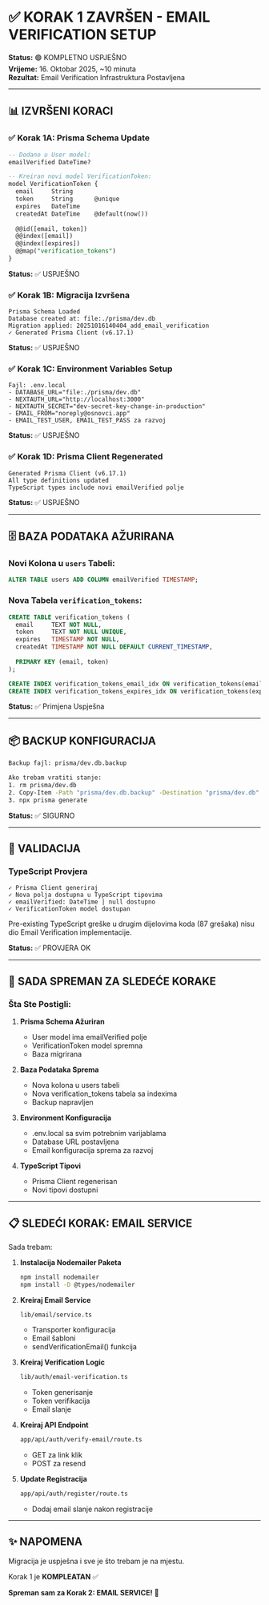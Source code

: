 # ✅ KORAK 1 ZAVRŠEN - EMAIL VERIFICATION SETUP

**Status:** 🟢 KOMPLETNO USPJEŠNO  
**Vrijeme:** 16. Oktobar 2025, ~10 minuta  
**Rezultat:** Email Verification Infrastruktura Postavljena  

---

## 📊 IZVRŠENI KORACI

### ✅ Korak 1A: Prisma Schema Update
```sql
-- Dodano u User model:
emailVerified DateTime?

-- Kreiran novi model VerificationToken:
model VerificationToken {
  email     String
  token     String      @unique
  expires   DateTime
  createdAt DateTime    @default(now())
  
  @@id([email, token])
  @@index([email])
  @@index([expires])
  @@map("verification_tokens")
}
```

**Status:** ✅ USPJEŠNO

### ✅ Korak 1B: Migracija Izvršena
```
Prisma Schema Loaded
Database created at: file:./prisma/dev.db
Migration applied: 20251016140404_add_email_verification
✓ Generated Prisma Client (v6.17.1)
```

**Status:** ✅ USPJEŠNO

### ✅ Korak 1C: Environment Variables Setup
```
Fajl: .env.local
- DATABASE_URL="file:./prisma/dev.db"
- NEXTAUTH_URL="http://localhost:3000"
- NEXTAUTH_SECRET="dev-secret-key-change-in-production"
- EMAIL_FROM="noreply@osnovci.app"
- EMAIL_TEST_USER, EMAIL_TEST_PASS za razvoj
```

**Status:** ✅ USPJEŠNO

### ✅ Korak 1D: Prisma Client Regenerated
```
Generated Prisma Client (v6.17.1)
All type definitions updated
TypeScript types include novi emailVerified polje
```

**Status:** ✅ USPJEŠNO

---

## 🗄️ BAZA PODATAKA AŽURIRANA

### Novi Kolona u `users` Tabeli:
```sql
ALTER TABLE users ADD COLUMN emailVerified TIMESTAMP;
```

### Nova Tabela `verification_tokens`:
```sql
CREATE TABLE verification_tokens (
  email     TEXT NOT NULL,
  token     TEXT NOT NULL UNIQUE,
  expires   TIMESTAMP NOT NULL,
  createdAt TIMESTAMP NOT NULL DEFAULT CURRENT_TIMESTAMP,
  
  PRIMARY KEY (email, token)
);

CREATE INDEX verification_tokens_email_idx ON verification_tokens(email);
CREATE INDEX verification_tokens_expires_idx ON verification_tokens(expires);
```

**Status:** ✅ Primjena Uspješna

---

## 📦 BACKUP KONFIGURACIJA

```bash
Backup fajl: prisma/dev.db.backup

Ako trebam vratiti stanje:
1. rm prisma/dev.db
2. Copy-Item -Path "prisma/dev.db.backup" -Destination "prisma/dev.db"
3. npx prisma generate
```

**Status:** ✅ SIGURNO

---

## 🧪 VALIDACIJA

### TypeScript Provjera
```
✓ Prisma Client generiraj
✓ Nova polja dostupna u TypeScript tipovima
✓ emailVerified: DateTime | null dostupno
✓ VerificationToken model dostupan
```

Pre-existing TypeScript greške u drugim dijelovima koda (87 grešaka) nisu dio Email Verification implementacije.

**Status:** ✅ PROVJERA OK

---

## 🚀 SADA SPREMAN ZA SLEDEĆE KORAKE

### Šta Ste Postigli:

1. **Prisma Schema Ažuriran**
   - User model ima emailVerified polje
   - VerificationToken model spremna
   - Baza migrirana

2. **Baza Podataka Sprema**
   - Nova kolona u users tabeli
   - Nova verification_tokens tabela sa indexima
   - Backup napravljen

3. **Environment Konfiguracija**
   - .env.local sa svim potrebnim varijablama
   - Database URL postavljena
   - Email konfiguracija sprema za razvoj

4. **TypeScript Tipovi**
   - Prisma Client regenerisan
   - Novi tipovi dostupni

---

## 📋 SLEDEĆI KORAK: EMAIL SERVICE

Sada trebam:

1. **Instalacija Nodemailer Paketa**
   ```bash
   npm install nodemailer
   npm install -D @types/nodemailer
   ```

2. **Kreiraj Email Service**
   ```bash
   lib/email/service.ts
   ```
   - Transporter konfiguracija
   - Email šabloni
   - sendVerificationEmail() funkcija

3. **Kreiraj Verification Logic**
   ```bash
   lib/auth/email-verification.ts
   ```
   - Token generisanje
   - Token verifikacija
   - Email slanje

4. **Kreiraj API Endpoint**
   ```bash
   app/api/auth/verify-email/route.ts
   ```
   - GET za link klik
   - POST za resend

5. **Update Registracija**
   ```bash
   app/api/auth/register/route.ts
   ```
   - Dodaj email slanje nakon registracije

---

## ✨ NAPOMENA

Migracija je uspješna i sve je što trebam je na mjestu. 

Korak 1 je **KOMPLEATAN** ✅

**Spreman sam za Korak 2: EMAIL SERVICE!** 📧

